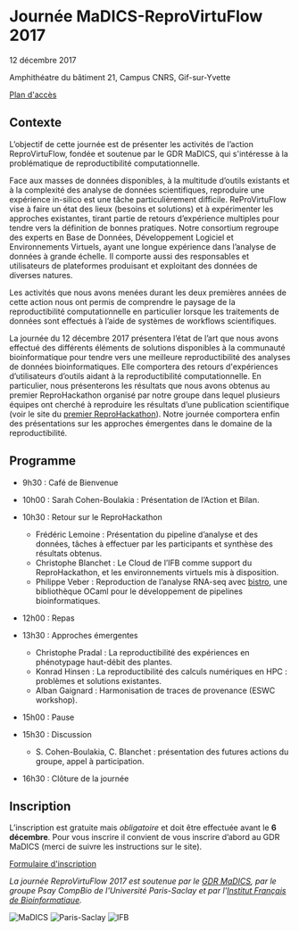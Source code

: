# Journée MaDICS-ReproVirtuFlow 2017
12 décembre 2017

Amphithéatre du bâtiment 21, Campus CNRS, Gif-sur-Yvette

[Plan d'accès](http://www.dr4.cnrs.fr/spip.php?article10)

## Contexte

L’objectif de cette journée est de présenter les activités de l’action ReproVirtuFlow, fondée et soutenue par le GDR MaDICS, qui s'intéresse à la problématique de reproductibilité computationnelle.

Face aux masses de données disponibles, à la multitude d’outils existants et à la complexité des analyse de données scientifiques, reproduire une expérience in-silico est une tâche particulièrement difficile. ReProVirtuFlow vise à faire un état des lieux (besoins et solutions) et à expérimenter les approches existantes, tirant partie de retours d’expérience multiples pour tendre vers la définition de bonnes pratiques. Notre consortium regroupe des experts en Base de Données, Développement Logiciel et Environnements Virtuels, ayant une longue expérience dans l’analyse de données à grande échelle. Il comporte aussi des responsables et utilisateurs de plateformes produisant et exploitant des données de diverses natures.

Les activités que nous avons menées durant les deux premières années de cette action nous ont permis de comprendre le paysage de la reproductibilité computationnelle en particulier lorsque les traitements de données sont effectués à l’aide de systèmes de workflows scientifiques.

La journée du 12 décembre 2017 présentera l’état de l’art que nous avons effectué des différents éléments de solutions disponibles à la communauté bioinformatique pour tendre vers une meilleure reproductibilité des analyses de données bioinformatiques.
Elle comportera des retours d'expériences d’utilisateurs d’outils aidant à la reproductibilité computationnelle. En particulier, nous présenterons les résultats que nous avons obtenus au premier ReproHackathon organisé par notre groupe dans lequel plusieurs équipes ont cherché à reproduire les résultats d’une publication scientifique (voir le site du [premier ReproHackathon](https://ifb-elixirfr.github.io/ReproHackathon)).
Notre journée comportera enfin des présentations sur les approches émergentes dans le domaine de la reproductibilité.


## Programme

* 9h30 : Café de Bienvenue 

* 10h00 : Sarah Cohen-Boulakia : Présentation de l’Action et Bilan.

* 10h30 : Retour sur le ReproHackathon
  * Frédéric Lemoine : Présentation du pipeline d’analyse et des données, tâches à effectuer par les participants et synthèse des résultats obtenus.
  * Christophe Blanchet : Le Cloud de l’IFB comme support du ReproHackathon, et les environnements virtuels mis à disposition.
  * Philippe Veber : Reproduction de l’analyse RNA-seq avec [bistro](https://github.com/IFB-ElixirFr/ReproHackathon/tree/master/reprohackathon1/bistro), une bibliothèque OCaml pour le développement de pipelines bioinformatiques.

* 12h00 : Repas

* 13h30 : Approches émergentes
  * Christophe Pradal : La reproductibilité des expériences en phénotypage haut-débit des plantes.
  * Konrad Hinsen : La reproductibilité des calculs numériques en HPC : problèmes et solutions existantes.
  * Alban Gaignard : Harmonisation de traces de provenance (ESWC workshop).

* 15h00 : Pause

* 15h30 : Discussion
  *  S. Cohen-Boulakia, C. Blanchet : présentation des futures actions du groupe, appel à participation.

* 16h30 : Clôture de la journée

## Inscription

L’inscription est gratuite mais *obligatoire* et doit être effectuée avant le **6 décembre**. 
Pour vous inscrire il convient de vous inscrire d’abord au GDR MaDICS (merci de suivre les instructions sur le site).

[Formulaire d'inscription](https://www.madics.fr/event/1511189515-9975/?instance_id=770)


*La journée ReproVirtuFlow 2017 est soutenue par le [GDR MaDICS](https://www.madics.fr), par le groupe Psay CompBio de l'Université Paris-Saclay et par l'[Institut Français de Bioinformatique](http://www.france-bioinformatique.fr).*

![MaDICS](https://ifb-elixirfr.github.io/ReproHackathon/logo-madics.png) ![Paris-Saclay](https://ifb-elixirfr.github.io/ReproHackathon/logo-paris-saclay.png) ![IFB](https://ifb-elixirfr.github.io/ReproHackathon/logo-ifb.png)

